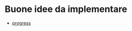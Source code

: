 # Buone idee da implementare

- [progress](http://texdoc.net/texmf-dist/doc/latex/progress/progress.pdf)
